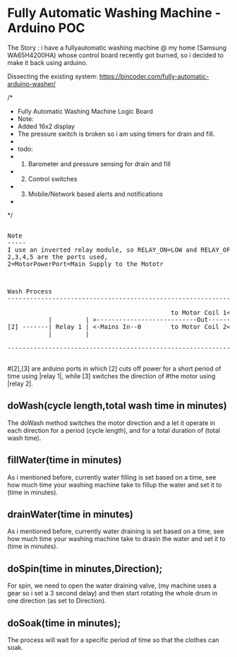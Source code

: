 # Fully Automatic Washing Machine - Arduino POC
The Story : i have a fullyautomatic washing machine @ my home (Samsung WA65H4200HA) whose control board recently got burned, so i decided to make it back using arduino.

Dissecting the existing system:
https://bincoder.com/fully-automatic-arduino-washer/

/*
 * Fully Automatic Washing Machine Logic Board 
 * Note: 
 * Added 16x2 display
 * The pressure switch is broken so i am using timers for drain and fill.
 * 
 * todo:
 * 1. Barometer and pressure sensing for drain and fill
 * 2. Control switches
 * 3. Mobile/Network based alerts and notifications
 * 
 */
 
<pre>

Note
-----
I use an inverted relay module, so RELAY_ON=LOW and RELAY_OFF=HIGH, swap them according to the type.
2,3,4,5 are the ports used, 
2=MotorPowerPort=Main Supply to the Mototr
</pre>
<pre>


Wash Process
----------------------------------------------------------------------------------------

                                            to Motor Coil 1<---- |         |
           |         | >---------------------------Out---------> | Relay 2 | ------- [3]
[2] -------| Relay 1 | <-Mains In--0        to Motor Coil 2<---- |         |
           |         |        

----------------------------------------------------------------------------------------

</pre>
#[2],[3] are arduino ports in which [2] cuts off power for a short period of time using |relay 1|, while [3] switches the direction of #the motor using |relay 2|.

doWash(cycle length,total wash time in minutes)
-----------------------------------------------
The doWash method switches the motor direction and a let it operate in each direction for a period (cycle length), 
and for a total duration of (total wash time).

fillWater(time in minutes)
-----------------------------------------------
As i mentioned before, currently water filling is set based on a time, see how much time your washing machine take to fillup the water and set it to (time in minutes).

drainWater(time in minutes)
-----------------------------------------------
As i mentioned before, currently water draining is set based on a time, see how much time your washing machine take to drasin the water and set it to (time in minutes).

doSpin(time in minutes,Direction);
-----------------------------------------------
For spin, we need to open the water draining valve, (my machine uses a gear so i set a 3 second delay) and then start rotating the whole drum in one direction (as set to Direction).

doSoak(time in minutes);
-----------------------------------------------
The process will wait for a specific period of time so that the clothes can soak.

